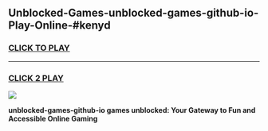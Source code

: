 
## Unblocked-Games-unblocked-games-github-io-Play-Online-#kenyd
<h3>
<a href="https://premium.freeplayer.one?title=unblocked-games-github-io&ref=24F">CLICK TO PLAY</a></h3>
<hr>

<h3>
<a href="https://premium.freeplayer.one?title=unblocked-games-github-io&ref=24F">CLICK 2 PLAY</a>
  
</h3>

<a href="https://premium.freeplayer.one?title=unblocked-games-github-io&ref=24F/"><img src="https://clearcache.store/games.png"></a>


**unblocked-games-github-io games unblocked: Your Gateway to Fun and Accessible Online Gaming**
